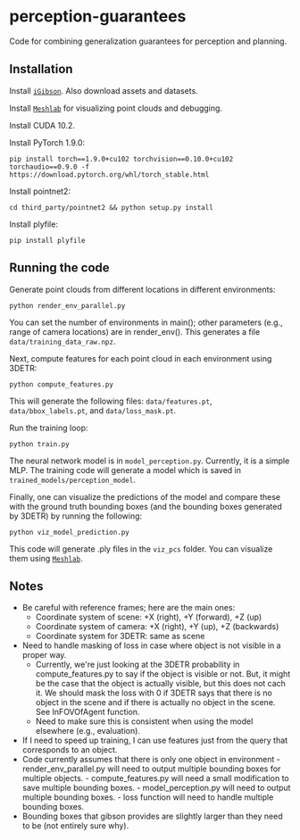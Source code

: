 # perception-guarantees
Code for combining generalization guarantees for perception and planning.

## Installation

Install [`iGibson`](https://stanfordvl.github.io/iGibson/installation.html). Also download assets and datasets. 

Install [`Meshlab`](https://www.meshlab.net/) for visualizing point clouds and debugging.

Install CUDA 10.2.

Install PyTorch 1.9.0:
```
pip install torch==1.9.0+cu102 torchvision==0.10.0+cu102 torchaudio==0.9.0 -f https://download.pytorch.org/whl/torch_stable.html
```

Install pointnet2:
```
cd third_party/pointnet2 && python setup.py install
```

Install plyfile:
```
pip install plyfile
```

## Running the code

Generate point clouds from different locations in different environments:
```commandline
python render_env_parallel.py
```
You can set the number of environments in main(); other parameters (e.g., range of camera locations) 
are in render_env(). This generates a file `data/training_data_raw.npz`.

Next, compute features for each point cloud in each environment using 3DETR:
```commandline
python compute_features.py
```
This will generate the following files: `data/features.pt`, `data/bbox_labels.pt`, and `data/loss_mask.pt`.

Run the training loop:
```commandline
python train.py
```
The neural network model is in `model_perception.py`. Currently, it is a simple MLP. The training code will 
generate a model which is saved in `trained_models/perception_model`.

Finally, one can visualize the predictions of the model and compare these with the ground truth bounding
boxes (and the bounding boxes generated by 3DETR) by running the following:
```commandline
python viz_model_prediction.py
```
This code will generate .ply files in the `viz_pcs` folder. You can visualize them using [`Meshlab`](https://www.meshlab.net/).

## Notes

- Be careful with reference frames; here are the main ones:
  - Coordinate system of scene:  +X (right), +Y (forward), +Z (up)
  - Coordinate system of camera: +X (right), +Y (up), +Z (backwards)
  - Coordinate system for 3DETR: same as scene
- Need to handle masking of loss in case where object is not visible in a proper way.
   - Currently, we're just looking at the 3DETR probability in
    compute_features.py to say if the object is visible or not. But, it might be the case that the object is actually
    visible, but this does not cach it. We should mask the loss with 0 if 3DETR says that there is no object in the scene
    and if there is actually no object in the scene. See InFOVOfAgent function.
   - Need to make sure this is consistent when using the model elsewhere (e.g., evaluation).
- If I need to speed up training, I can use features just from the query that corresponds to an object.
- Code currently assumes that there is only one object in environment
      - render_env_parallel.py will need to output multiple bounding boxes for multiple objects.
      - compute_features.py will need a small modification to save multiple bounding boxes.
      - model_perception.py will need to output multiple bounding boxes.
      - loss function will need to handle multiple bounding boxes.
- Bounding boxes that gibson provides are slightly larger than they need to be (not entirely sure why).


